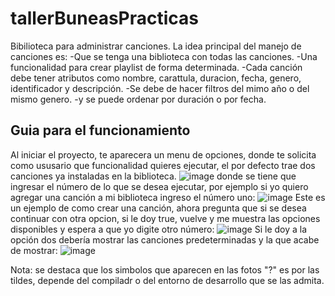# tallerBuneasPracticas
Bibilioteca para administrar canciones.
La idea principal del manejo de canciones es:
-Que se tenga una biblioteca con todas las canciones.
-Una funcionalidad para crear playlist de forma determinada.
-Cada canción debe tener atributos como nombre, carattula, duracion, fecha, genero, identificador y descripción.
-Se debe de hacer filtros del mimo año o del mismo genero.
-y se puede ordenar por duración o por fecha.

## Guia para el funcionamiento
Al iniciar el proyecto, te aparecera un menu de opciones, donde te solicita como ususario que funcionalidad quieres ejecutar,
el por defecto trae dos canciones ya instaladas en la biblioteca.
![image](https://user-images.githubusercontent.com/113210248/198037795-10b7ca3f-ecbd-4ed4-a56f-c8914d7be603.png)
donde se tiene que ingresar el número de lo que se desea ejecutar, por ejemplo si yo quiero
agregar una canción a mi biblioteca ingreso el número uno:
![image](https://user-images.githubusercontent.com/113210248/198038365-573e73ad-e1de-4922-a7c3-1705553bdd61.png)
Este es un ejemplo de como crear una canción, ahora pregunta que si se desea continuar con otra opcion, si
le doy true, vuelve y me muestra las opciones disponibles y espera a que yo digite otro número:
![image](https://user-images.githubusercontent.com/113210248/198038680-39b965d6-5465-49c1-a09c-5c334f1e7c6d.png)
Si le doy a la opción dos debería mostrar las canciones predeterminadas y la que acabe de mostrar:
![image](https://user-images.githubusercontent.com/113210248/198039029-2dd7c6bb-9000-4525-96c8-2ef8d79e9bd2.png)










Nota: se destaca que los simbolos que aparecen en las fotos "?" es por las tildes, depende del compiladr o del entorno
de desarrollo que se las admita.


